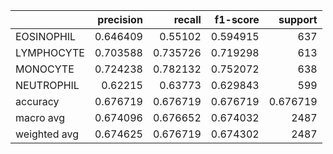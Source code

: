 |              |   precision |   recall |   f1-score |     support |
|:-------------|------------:|---------:|-----------:|------------:|
| EOSINOPHIL   |    0.646409 | 0.55102  |   0.594915 |  637        |
| LYMPHOCYTE   |    0.703588 | 0.735726 |   0.719298 |  613        |
| MONOCYTE     |    0.724238 | 0.782132 |   0.752072 |  638        |
| NEUTROPHIL   |    0.62215  | 0.63773  |   0.629843 |  599        |
| accuracy     |    0.676719 | 0.676719 |   0.676719 |    0.676719 |
| macro avg    |    0.674096 | 0.676652 |   0.674032 | 2487        |
| weighted avg |    0.674625 | 0.676719 |   0.674302 | 2487        |
